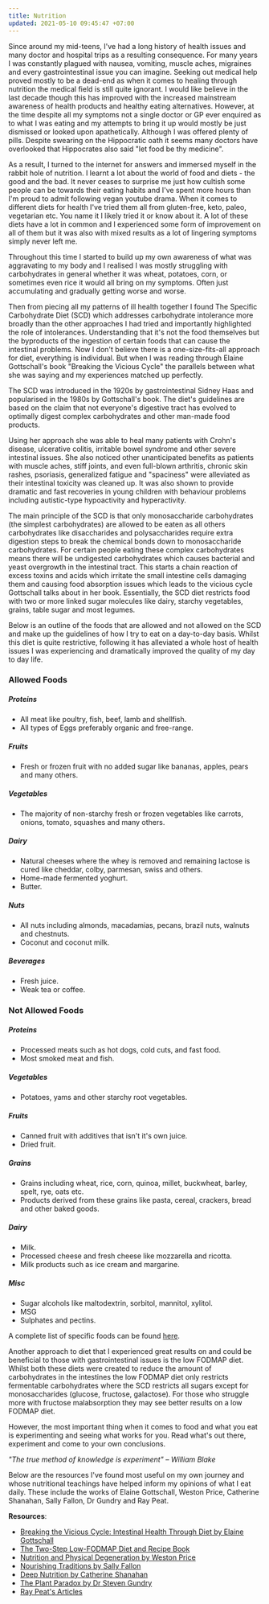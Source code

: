 ```yaml
---
title: Nutrition
updated: 2021-05-10 09:45:47 +07:00
---
```


Since around my mid-teens, I've had a long history of health issues and many doctor and hospital trips as a resulting consequence. For many years I was constantly plagued with nausea, vomiting, muscle aches, migraines and every gastrointestinal issue you can imagine. Seeking out medical help proved mostly to be a dead-end as when it comes to healing through nutrition the medical field is still quite ignorant. I would like believe in the last decade though this has improved with the increased mainstream awareness of health products and healthy eating alternatives. However, at the time despite all my symptoms not a single doctor or GP ever enquired as to what I was eating and my attempts to bring it up would mostly be just dismissed or looked upon apathetically. Although I was offered plenty of pills. Despite swearing on the Hippocratic oath it seems many doctors have overlooked that Hippocrates also said "let food be thy medicine".

As a result, I turned to the internet for answers and immersed myself in the rabbit hole of nutrition. I learnt a lot about the world of food and diets - the good and the bad. It never ceases to surprise me just how cultish some people can be towards their eating habits and I've spent more hours than I'm proud to admit following vegan youtube drama. When it comes to different diets for health I've tried them all from gluten-free, keto, paleo, vegetarian etc. You name it I likely tried it or know about it. A lot of these diets have a lot in common and I experienced some form of improvement on all of them but it was also with mixed results as a lot of lingering symptoms simply never left me.

Throughout this time I started to build up my own awareness of what was aggravating to my body and I realised I was mostly struggling with carbohydrates in general whether it was wheat, potatoes, corn, or sometimes even rice it would all bring on my symptoms. Often just accumulating and gradually getting worse and worse.

Then from piecing all my patterns of ill health together I found The Specific Carbohydrate Diet (SCD) which addresses carbohydrate intolerance more broadly than the other approaches I had tried and importantly highlighted the role of intolerances. Understanding that it's not the food themselves but the byproducts of the ingestion of certain foods that can cause the intestinal problems. Now I don't believe there is a one-size-fits-all approach for diet, everything is individual. But when I was reading through Elaine Gottschall's book "Breaking the Vicious Cycle" the parallels between what she was saying and my experiences matched up perfectly.

The SCD was introduced in the 1920s by gastrointestinal Sidney Haas and popularised in the 1980s by Gottschall's book. The diet's guidelines are based on the claim that not everyone's digestive tract has evolved to optimally digest complex carbohydrates and other man-made food products.

Using her approach she was able to heal many patients with Crohn's disease, ulcerative colitis, irritable bowel syndrome and other severe intestinal issues. She also noticed other unanticipated benefits as patients with muscle aches, stiff joints, and even full-blown arthritis, chronic skin rashes, psoriasis, generalized fatigue and "spaciness" were alleviated as their intestinal toxicity was cleaned up. It was also shown to provide dramatic and fast recoveries in young children with behaviour problems including autistic-type hypoactivity and hyperactivity.

The main principle of the SCD is that only monosaccharide carbohydrates (the simplest carbohydrates) are allowed to be eaten as all others carbohydrates like disaccharides and polysaccharides require extra digestion steps to break the chemical bonds down to monosaccharide carbohydrates. For certain people eating these complex carbohydrates means there will be undigested carbohydrates which causes bacterial and yeast overgrowth in the intestinal tract. This starts a chain reaction of excess toxins and acids which irritate the small intestine cells damaging them and causing food absorption issues which leads to the vicious cycle Gottschall talks about in her book. Essentially, the SCD diet restricts food with two or more linked sugar molecules like dairy, starchy vegetables, grains, table sugar and most legumes.

Below is an outline of the foods that are allowed and not allowed on the SCD and make up the guidelines of how I try to eat on a day-to-day basis. Whilst this diet is quite restrictive, following it has alleviated a whole host of health issues I was experiencing and dramatically improved the quality of my day to day life.

### Allowed Foods

##### Proteins
* All meat like poultry, fish, beef, lamb and shellfish.
* All types of Eggs preferably organic and free-range.

##### Fruits
* Fresh or frozen fruit with no added sugar like bananas, apples, pears and many others.

##### Vegetables
* The majority of non-starchy fresh or frozen vegetables like carrots, onions, tomato, squashes and many others.

##### Dairy
* Natural cheeses where the whey is removed and remaining lactose is cured like cheddar, colby, parmesan, swiss and others.
* Home-made fermented yoghurt.
* Butter.

##### Nuts
* All nuts including almonds, macadamias, pecans, brazil nuts, walnuts and chestnuts.
* Coconut and coconut milk.

##### Beverages
* Fresh juice.
* Weak tea or coffee.

### Not Allowed Foods

##### Proteins
* Processed meats such as hot dogs, cold cuts, and fast food.
* Most smoked meat and fish.

##### Vegetables
* Potatoes, yams and other starchy root vegetables.

##### Fruits
* Canned fruit with additives that isn't it's own juice.
* Dried fruit.

##### Grains
* Grains including wheat, rice, corn, quinoa, millet, buckwheat, barley, spelt, rye, oats etc.
* Products derived from these grains like pasta, cereal, crackers, bread and other baked goods.

##### Dairy
* Milk.
* Processed cheese and fresh cheese like mozzarella and ricotta.
* Milk products such as ice cream and margarine.

##### Misc
* Sugar alcohols like maltodextrin, sorbitol, mannitol, xylitol.
* MSG
* Sulphates and pectins.

A complete list of specific foods can be found [here](http://www.breakingtheviciouscycle.info/legal/listing/).

Another approach to diet that I experienced great results on and could be beneficial to those with gastrointestinal issues is the low FODMAP diet. Whilst both these diets were created to reduce the amount of carbohydrates in the intestines the low FODMAP diet only restricts fermentable carbohydrates where the SCD restricts all sugars except for monosaccharides (glucose, fructose, galactose). For those who struggle more with fructose malabsorption they may see better results on a low FODMAP diet.

However, the most important thing when it comes to food and what you eat is experimenting and seeing what works for you. Read what's out there, experiment and come to your own conclusions.

*"The true method of knowledge is experiment" – William Blake*

Below are the resources I've found most useful on my own journey and whose nutritional teachings have helped inform my opinions of what I eat daily. These include the works of Elaine Gottschall, Weston Price, Catherine Shanahan, Sally Fallon, Dr Gundry and Ray Peat.

 **Resources**:
- [Breaking the Vicious Cycle: Intestinal Health Through Diet by Elaine Gottschall](https://www.amazon.com.au/Breaking-Vicious-Cycle-Intestinal-Through/dp/0969276818/ref=sr_1_1?dchild=1&keywords=breaking+the+vicious+cycle&qid=1622387323&sr=8-1)
- [The Two-Step Low-FODMAP Diet and Recipe Book](https://www.amazon.com.au/Two-Step-Low-FODMAP-Diet-Recipe-Book/dp/1760555371/ref=asc_df_1760555371/?tag=googleshopdsk-22&linkCode=df0&hvadid=341743255194&hvpos=&hvnetw=g&hvrand=3704886985270781288&hvpone=&hvptwo=&hvqmt=&hvdev=c&hvdvcmdl=&hvlocint=&hvlocphy=9071752&hvtargid=pla-673458344802&psc=1)
- [Nutrition and Physical Degeneration by Weston Price](https://www.amazon.com/Nutrition-Physical-Degeneration-Weston-Price/dp/0916764206/ref=sr_1_1?crid=DCG1FVR7AVA&dchild=1&keywords=nutrition+and+physical+degeneration+by+weston+price&qid=1602674693&sprefix=nutrition+and+physical%2Caps%2C361&sr=8-1)
- [Nourishing Traditions by Sally Fallon](https://www.amazon.com/Nourishing-Traditions-Challenges-Politically-Dictocrats/dp/0967089735/ref=sr_1_1?dchild=1&keywords=nourishing+traditions&qid=1602674712&sr=8-1)
- [Deep Nutrition by Catherine Shanahan](https://www.amazon.com/Deep-Nutrition-Your-Genes-Traditional/dp/1250113849/ref=sr_1_1?dchild=1&keywords=deep+nutrition&qid=1602674733&sr=8-1)
- [The Plant Paradox by Dr Steven Gundry](https://www.amazon.com.au/Plant-Paradox-Quick-Easy-Lectin-Free/dp/0062911996/ref=sr_1_1?dchild=1&keywords=the+plant+paradox&qid=1622390473&s=books&sr=1-1)
- [Ray Peat's Articles](http://raypeat.com/articles/)
